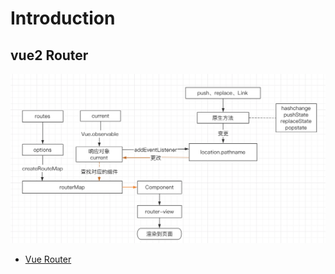 # Introduction

## vue2 Router

![vue2Router](./imgs/vue2Router.png)

- [Vue Router](https://next.router.vuejs.org/zh/)
